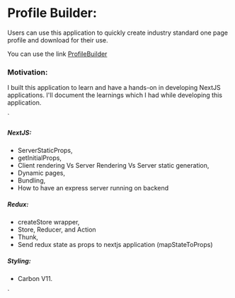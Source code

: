 # Profile Builder:
 Users can use this application to quickly create industry standard one page profile 
and download for their use. 

You can use the link [ProfileBuilder](https://profilebuilder.herokuapp.com/profile)


### Motivation: 
  I built this application to learn and have a hands-on in developing 
  NextJS applications. I'll document the learnings which I had while developing this application.

`
  ##### NextJS:
  - ServerStaticProps,
  - getInitialProps,
  - Client rendering Vs Server Rendering Vs Server static generation,
  -  Dynamic pages,
  -  Bundling,
   - How to have an express server running on backend

  ##### Redux:
  - createStore wrapper,
  - Store, Reducer, and Action 
  -  Thunk,
  -  Send redux state as props to nextjs application (mapStateToProps)
  
  ##### Styling:
  - Carbon V11.
    
`
